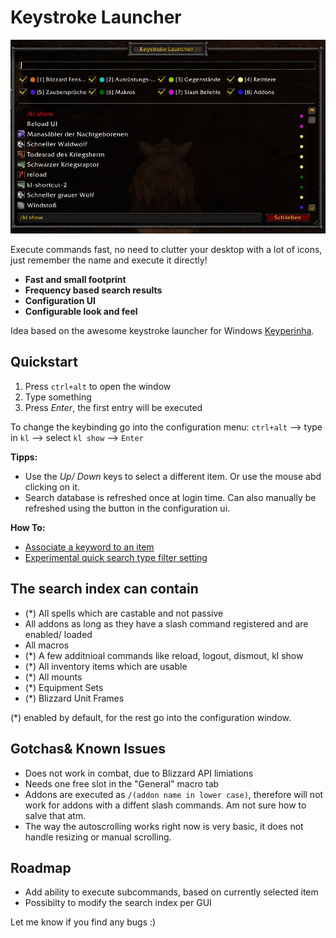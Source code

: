 # Keystroke Launcher

![logo](images/avatar.jpg)

Execute commands fast, no need to clutter your desktop with a lot of icons, just remember the name and execute it directly!

* **Fast and small footprint**
* **Frequency based search results**
* **Configuration UI**
* **Configurable look and feel**

Idea based on the awesome keystroke launcher for Windows [Keyperinha](http://keypirinha.com/).

## Quickstart

1. Press `ctrl+alt` to open the window
2. Type something
3. Press *Enter*, the first entry will be executed

To change the keybinding go into the configuration menu: `ctrl+alt` --> type in `kl` --> select `kl show` --> `Enter`

**Tipps:**

* Use the *Up/ Down* keys to select a different item. Or use the mouse abd clicking on it.
* Search database is refreshed once at login time. Can also manually be refreshed using the button in the configuration ui.

**How To:**

* [Associate a keyword to an item](docs/how_to.md#associate-a-keyword-to-an-item)
* [Experimental quick search type filter setting](docs/how_to.md#experimental-quick-search-type-filter-setting)

## The search index can contain

* (*) All spells which are castable and not passive
* All addons as long as they have a slash command registered and are enabled/ loaded
* All macros
* (*) A few additnioal commands like reload, logout, dismout, kl show
* (*) All inventory items which are usable
* (*) All mounts
* (*) Equipment Sets
* (*) Blizzard Unit Frames

(*) enabled by default, for the rest go into the configuration window.

## Gotchas& Known Issues

* Does not work in combat, due to Blizzard API limiations
* Needs one free slot in the "General" macro tab
* Addons are executed as `/(addon name in lower case)`, therefore will not work for addons with a diffent slash commands. Am not sure how to salve that atm.
* The way the autoscrolling works right now is very basic, it does not handle resizing or manual scrolling.

## Roadmap

* Add ability to execute subcommands, based on currently selected item
* Possibilty to modify the search index per GUI

Let me know if you find any bugs :)
